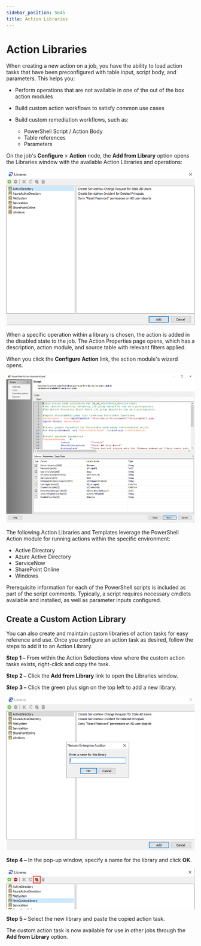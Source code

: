 ```yaml
---
sidebar_position: 5645
title: Action Libraries
---
```


# Action Libraries

When creating a new action on a job, you have the ability to load action tasks that have been preconfigured with table input, script body, and parameters. This helps you:

* Perform operations that are not available in one of the out of the box action modules
* Build custom action workflows to satisfy common use cases
* Build custom remediation workflows, such as:

  * PowerShell Script / Action Body
  * Table references
  * Parameters

On the job's **Configure** > **Action** node, the **Add from Library** option opens the Libraries window with the available Action Libraries and operations:

![Libraries window](../../../../../../static/images/AccessAnalyzer_12.0/Content/Resources/Images/EnterpriseAuditor/Admin/Action/Libraries.png "Libraries window")

When a specific operation within a library is chosen, the action is added in the disabled state to the job. The Action Properties page opens, which has a description, action module, and source table with relevant filters applied.

When you click the **Configure Action** link, the action module's wizard opens.

![PowerShell Action Module Wizard](../../../../../../static/images/AccessAnalyzer_12.0/Content/Resources/Images/EnterpriseAuditor/Admin/Action/PowerShellModuleWizard.png "PowerShell Action Module Wizard")

The following Action Libraries and Templates leverage the PowerShell Action module for running actions within the specific environment:

* Active Directory
* Azure Active Directory
* ServiceNow
* SharePoint Online
* Windows

Prerequisite information for each of the PowerShell scripts is included as part of the script comments. Typically, a script requires necessary cmdlets available and installed, as well as parameter inputs configured.

## Create a Custom Action Library

You can also create and maintain custom libraries of action tasks for easy reference and use. Once you configure an action task as desired, follow the steps to add it to an Action Library.

**Step 1 –** From within the Action Selections view where the custom action tasks exists, right-click and copy the task.

**Step 2 –** Click the **Add from Library** link to open the Libraries window.

**Step 3 –** Click the green plus sign on the top left to add a new library.

![Add custom library on Libraries window](../../../../../../static/images/AccessAnalyzer_12.0/Content/Resources/Images/EnterpriseAuditor/Admin/Action/LibrariesCustom.png "Add custom library on Libraries window")

**Step 4 –** In the pop-up window, specify a name for the library and click **OK**.

![Libraries window paste button](../../../../../../static/images/AccessAnalyzer_12.0/Content/Resources/Images/EnterpriseAuditor/Admin/Action/LibrariesCustomPaste.png "Libraries window paste button")

**Step 5 –** Select the new library and paste the copied action task.

The custom action task is now available for use in other jobs through the **Add from Library** option.